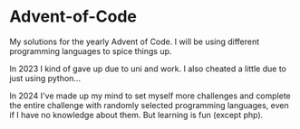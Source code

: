# Advent-of-Code
My solutions for the yearly Advent of Code. I will be using different programming languages to spice things up.

In 2023 I kind of gave up due to uni and work. I also cheated a little due to just using python...

In 2024 I've made up my mind to set myself more challenges and complete the entire challenge with randomly selected programming languages, even if I have no knowledge about them. But learning is fun (except php).
